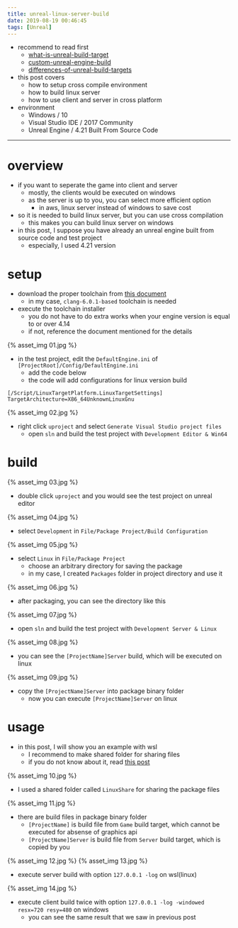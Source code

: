 ```yaml
---
title: unreal-linux-server-build
date: 2019-08-19 00:46:45
tags: [Unreal]
---
```


- recommend to read first
    - [what-is-unreal-build-target](https://baemincheon.github.io/2019/08/06/what-is-unreal-build-target/)
    - [custom-unreal-engine-build](https://baemincheon.github.io/2019/08/11/custom-unreal-engine-build/)
    - [differences-of-unreal-build-targets](https://baemincheon.github.io/2019/08/16/differences-of-unreal-build-targets/)
- this post covers
    - how to setup cross compile environment
    - how to build linux server
    - how to use client and server in cross platform
- environment
    - Windows / 10
    - Visual Studio IDE / 2017 Community
    - Unreal Engine / 4.21 Built From Source Code

---

# overview
- if you want to seperate the game into client and server
    - mostly, the clients would be executed on windows
    - as the server is up to you, you can select more efficient option
        - in aws, linux server instead of windows to save cost
- so it is needed to build linux server, but you can use cross compilation
    - this makes you can build linux server on windows
- in this post, I suppose you have already an unreal engine built from source code and test project
    - especially, I used 4.21 version

# setup
- download the proper toolchain from [this document](https://docs.unrealengine.com/en-US/Platforms/Linux/GettingStarted/index.html)
    - in my case, `clang-6.0.1-based` toolchain is needed
- execute the toolchain installer
    - you do not have to do extra works when your engine version is equal to or over 4.14
    - if not, reference the document mentioned for the details

{% asset_img 01.jpg %}
- in the test project, edit the `DefaultEngine.ini` of `[ProjectRoot]/Config/DefaultEngine.ini`
    - add the code below
    - the code will add configurations for linux version build

```
[/Script/LinuxTargetPlatform.LinuxTargetSettings]
TargetArchitecture=X86_64UnknownLinuxGnu
```

{% asset_img 02.jpg %}
- right click `uproject` and select `Generate Visual Studio project files`
    - open `sln` and build the test project with `Development Editor & Win64`

# build
{% asset_img 03.jpg %}
- double click `uproject` and you would see the test project on unreal editor

{% asset_img 04.jpg %}
- select `Development` in `File/Package Project/Build Configuration`

{% asset_img 05.jpg %}
- select `Linux` in `File/Package Project`
    - choose an arbitrary directory for saving the package
    - in my case, I created `Packages` folder in project directory and use it

{% asset_img 06.jpg %}
- after packaging, you can see the directory like this

{% asset_img 07.jpg %}
- open `sln` and build the test project with `Development Server & Linux`

{% asset_img 08.jpg %}
- you can see the `[ProjectName]Server` build, which will be executed on linux

{% asset_img 09.jpg %}
- copy the `[ProjectName]Server` into package binary folder
    - now you can execute `[ProjectName]Server` on linux

# usage
- in this post, I will show you an example with wsl
    - I recommend to make shared folder for sharing files
    - if you do not know about it, read [this post](https://baemincheon.github.io/2019/08/19/shared-folder-in-wsl/)

{% asset_img 10.jpg %}
- I used a shared folder called `LinuxShare` for sharing the package files

{% asset_img 11.jpg %}
- there are build files in package binary folder
    - `[ProjectName]` is build file from `Game` build target, which cannot be executed for absense of graphics api
    - `[ProjectName]Server` is build file from `Server` build target, which is copied by you

{% asset_img 12.jpg %}
{% asset_img 13.jpg %}
- execute server build with option `127.0.0.1 -log` on wsl(linux)

{% asset_img 14.jpg %}
- execute client build twice with option `127.0.0.1 -log -windowed resx=720 resy=480` on windows
    - you can see the same result that we saw in previous post